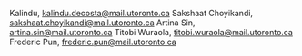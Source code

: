 Kalindu, kalindu.decosta@mail.utoronto.ca
Sakshaat Choyikandi, sakshaat.choyikandi@mail.utoronto.ca
Artina Sin, artina.sin@mail.utoronto.ca
Titobi Wuraola, titobi.wuraola@mail.utoronto.ca
Frederic Pun, frederic.pun@mail.utoronto.ca

